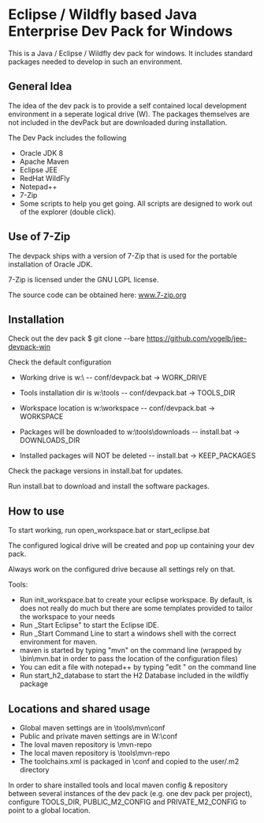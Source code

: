 Eclipse / Wildfly based Java Enterprise Dev Pack for Windows
============================================================

This is a Java / Eclipse / Wildfly dev pack for windows.
It includes standard packages needed to develop in such an environment.

General Idea
------------

The idea of the dev pack is to provide a self contained local development environment in a seperate logical drive (W).
The packages themselves are not included in the devPack but are downloaded during installation.

The Dev Pack includes the following
- Oracle JDK 8
- Apache Maven
- Eclipse JEE
- RedHat WildFly
- Notepad++
- 7-Zip
- Some scripts to help you get going. All scripts are designed to work out of the explorer (double click).

Use of 7-Zip
------------

The devpack ships with a version of 7-Zip that is used for the portable installation of Oracle JDK.

7-Zip is licensed under the GNU LGPL license.

The source code can be obtained here: www.7-zip.org

Installation
------------

Check out the dev pack
$ git clone --bare https://github.com/vogelb/jee-devpack-win

Check the default configuration
- Working drive is w:\                              -- conf/devpack.bat -> WORK_DRIVE
- Tools installation dir is w:\tools                -- conf/devpack.bat -> TOOLS_DIR
- Workspace location is w:\workspace                -- conf/devpack.bat -> WORKSPACE

- Packages will be downloaded to w:\tools\downloads -- install.bat -> DOWNLOADS_DIR
- Installed packages will NOT be deleted            -- install.bat -> KEEP_PACKAGES

Check the package versions in install.bat for updates.

Run install.bat to download and install the software packages.

How to use
----------

To start working, run open_workspace.bat or start_eclipse.bat

The configured logical drive will be created and pop up containing your dev pack.

Always work on the configured drive because all settings rely on that.

Tools:
- Run init_workspace.bat to create your eclipse workspace. By default, is does not really do much but there are some templates provided to tailor the workspace to your needs
- Run _Start Eclipse" to start the Eclipse IDE.
- Run _Start Command Line to start a windows shell with the correct environment for maven.
- maven is started by typing "mvn" on the command line (wrapped by \bin\mvn.bat in order to pass the location of the configuration files)
- You can edit a file with notepad++ by typing "edit <filename>" on the command line
- Run start_h2_database to start the H2 Database included in the wildfly package

Locations and shared usage
--------------------------

- Global maven settings are in \tools\mvn\conf
- Public and private maven settings are in W:\conf
- The loval maven repository is \mvn-repo
- The local maven repository is \tools\mvn-repo
- The toolchains.xml is packaged in \conf and copied to the user/.m2 directory

In order to share installed tools and local maven config & repository between several instances of the dev pack (e.g. one dev pack per project), configure TOOLS_DIR, PUBLIC_M2_CONFIG and PRIVATE_M2_CONFIG to point to a global location.

